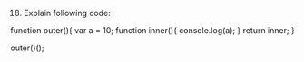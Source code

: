 18. Explain following code:

function outer(){
  var a = 10;
  function inner(){
    console.log(a);
  }
  return inner;
}

outer()();